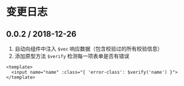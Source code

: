 # 变更日志

## 0.0.2 / 2018-12-26

1. 自动向组件中注入 `$vec` 响应数据（包含校验过的所有校验信息）  
2. 添加原型方法 `$verify` 检测每一项表单是否有错误  

```vue
<template>
  <input name="name" :class="{ 'error-class': $verify('name') }">
</template>
```

